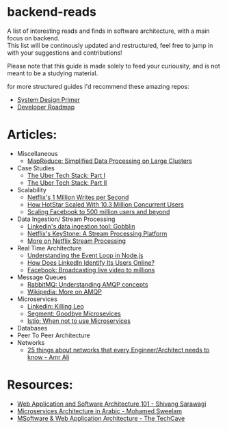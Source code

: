 # backend-reads
A list of interesting reads and finds in software architecture, with a main focus on backend.  
This list will be continously updated and restructured, feel free to jump in with your suggestions and contributions! 

Please note that this guide is made solely to feed your curiousity, and is not meant to be a studying material.  

for more structured guides I'd recommend these amazing repos:
* [System Design Primer](https://github.com/donnemartin/system-design-primer)
* [Developer Roadmap](https://github.com/kamranahmedse/developer-roadmap)


# Articles:
* Miscellaneous
  * [MapReduce: Simplified Data Processing on Large Clusters](https://static.googleusercontent.com/media/research.google.com/en//archive/mapreduce-osdi04.pdf)
* Case Studies
  * [The Uber Tech Stack: Part I](https://eng.uber.com/tech-stack-part-one-foundation/)
  * [The Uber Tech Stack: Part II](https://eng.uber.com/uber-tech-stack-part-two/)
* Scalability
  * [Netflix's 1 Million Writes per Second](https://netflixtechblog.com/revisiting-1-million-writes-per-second-c191a84864cc)
  * [How HotStar Scaled With 10.3 Million Concurrent Users](https://www.8bitmen.com/how-hotstar-scaled-with-10-3-million-concurrent-users-an-architectural-insight/)
  * [Scaling Facebook to 500 million users and beyond](https://engineering.fb.com/core-data/scaling-facebook-to-500-million-users-and-beyond/)
* Data Ingestion/ Stream Processing
  * [Linkedin's data ingestion tool: Gobblin](https://engineering.linkedin.com/data-ingestion/gobblin-big-data-ease)
  * [Netflix's KeyStone: A Stream Processing Platform](https://netflixtechblog.com/keystone-real-time-stream-processing-platform-a3ee651812a)
  * [More on Netflix Stream Processing](https://www.infoq.com/articles/netflix-migrating-stream-processing/)
* Real Time Architecture
  * [Understanding the Event Loop in Node.js](https://nodejs.org/fa/docs/guides/event-loop-timers-and-nexttick/)
  * [How Does LinkedIn Identify Its Users Online?](https://www.8bitmen.com/linkedin-real-time-architecture-how-does-linkedin-identify-its-users-online/)
  * [Facebook: Broadcasting live video to millions](https://engineering.fb.com/ios/under-the-hood-broadcasting-live-video-to-millions/)
* Message Queues
  * [RabbitMQ: Understanding AMQP concepts](https://www.rabbitmq.com/tutorials/amqp-concepts.html)
  * [Wikipedia: More on AMQP](https://en.wikipedia.org/wiki/Advanced_Message_Queuing_Protocol)
* Microservices
  * [Linkedin: Killing Leo](https://engineering.linkedin.com/architecture/brief-history-scaling-linkedin)
  * [Segment: Goodbye Microsevices](https://segment.com/blog/goodbye-microservices/)
  * [Istio: When not to use Microservices](https://blog.christianposta.com/microservices/istio-as-an-example-of-when-not-to-do-microservices/)
* Databases
* Peer To Peer Architecture
* Networks
  * [25 things about networks that every Engineer/Architect needs to know - Amr Ali](https://medium.com/dev-genius/25-things-about-networking-that-every-engineer-architect-needs-to-know-313e634b9456)


# Resources:
* [Web Application and Software Architecture 101 - Shivang Sarawagi](https://www.educative.io/courses/web-application-software-architecture-101)
* [Microservices Architecture in Arabic - Mohamed Sweelam](https://www.youtube.com/playlist?list=PLgAqrVq84PDdfiDow3YVsgc1q34JD415Z)
* [MSoftware & Web Application Architecture - The TechCave](https://www.youtube.com/playlist?list=PLSyLGd0D0b4ThfElztKEueqQ5SIHJjUEU)
